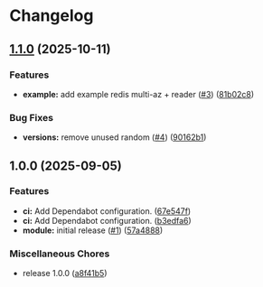 # Changelog

## [1.1.0](https://github.com/gocloudLa/terraform-aws-wrapper-elasticache/compare/v1.0.0...v1.1.0) (2025-10-11)


### Features

* **example:** add example redis multi-az + reader ([#3](https://github.com/gocloudLa/terraform-aws-wrapper-elasticache/issues/3)) ([81b02c8](https://github.com/gocloudLa/terraform-aws-wrapper-elasticache/commit/81b02c80e5ad25fabf95edb3a1d80c5bcdcea1ef))


### Bug Fixes

* **versions:** remove unused random ([#4](https://github.com/gocloudLa/terraform-aws-wrapper-elasticache/issues/4)) ([90162b1](https://github.com/gocloudLa/terraform-aws-wrapper-elasticache/commit/90162b1e80af077e95d91deb8c92522f49b12870))

## 1.0.0 (2025-09-05)


### Features

* **ci:** Add Dependabot configuration. ([67e547f](https://github.com/gocloudLa/terraform-aws-wrapper-elasticache/commit/67e547fd66fef524f02df9ce98562eec77f594c4))
* **ci:** Add Dependabot configuration. ([b3edfa6](https://github.com/gocloudLa/terraform-aws-wrapper-elasticache/commit/b3edfa6465e1b9e499ecf5fe943a04a04f16a5ce))
* **module:** initial release ([#1](https://github.com/gocloudLa/terraform-aws-wrapper-elasticache/issues/1)) ([57a4888](https://github.com/gocloudLa/terraform-aws-wrapper-elasticache/commit/57a4888b07bb74e9bb97990f0d503df940326996))


### Miscellaneous Chores

* release 1.0.0 ([a8f41b5](https://github.com/gocloudLa/terraform-aws-wrapper-elasticache/commit/a8f41b5a9a93391036d801e57e8ff0cda7c95198))
